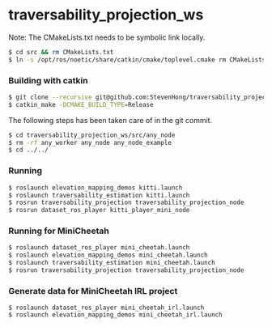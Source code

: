 # traversability_projection_ws

Note: The CMakeLists.txt needs to be symbolic link locally.
```bash
$ cd src && rm CMakeLists.txt
$ ln -s /opt/ros/noetic/share/catkin/cmake/toplevel.cmake rm CMakeLists.txt
```

### Building with catkin
```bash
$ git clone --recursive git@github.com:StevenHong/traversability_projection_ws.git
$ catkin_make -DCMAKE_BUILD_TYPE=Release
```
The following steps has been taken care of in the git commit.
```bash
$ cd traversability_projection_ws/src/any_node
$ rm -rf any_worker any_node any_node_example
$ cd ../../
```

### Running
```bash
$ roslaunch elevation_mapping_demos kitti.launch
$ roslaunch traversability_estimation kitti.launch
$ rosrun traversability_projection traversability_projection_node
$ rosrun dataset_ros_player kitti_player_mini_node
```

### Running for MiniCheetah
```bash
$ roslaunch dataset_ros_player mini_cheetah.launch
$ roslaunch elevation_mapping_demos mini_cheetah.launch
$ roslaunch traversability_estimation mini_cheetah.launch
$ rosrun traversability_projection traversability_projection_node
```

### Generate data for MiniCheetah IRL project
```bashg
$ roslaunch dataset_ros_player mini_cheetah_irl.launch
$ roslaunch elevation_mapping_demos mini_cheetah_irl.launch
```
